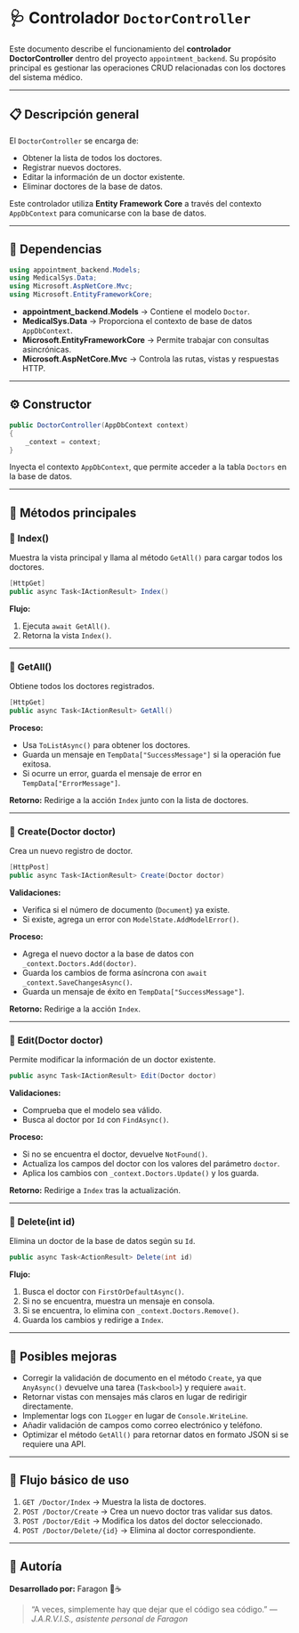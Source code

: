 # 🩺 Controlador `DoctorController`

Este documento describe el funcionamiento del **controlador DoctorController** dentro del proyecto `appointment_backend`. Su propósito principal es gestionar las operaciones CRUD relacionadas con los doctores del sistema médico.

---

## 📋 Descripción general

El `DoctorController` se encarga de:

* Obtener la lista de todos los doctores.
* Registrar nuevos doctores.
* Editar la información de un doctor existente.
* Eliminar doctores de la base de datos.

Este controlador utiliza **Entity Framework Core** a través del contexto `AppDbContext` para comunicarse con la base de datos.

---

## 🧠 Dependencias

```csharp
using appointment_backend.Models;
using MedicalSys.Data;
using Microsoft.AspNetCore.Mvc;
using Microsoft.EntityFrameworkCore;
```

* **appointment_backend.Models** → Contiene el modelo `Doctor`.
* **MedicalSys.Data** → Proporciona el contexto de base de datos `AppDbContext`.
* **Microsoft.EntityFrameworkCore** → Permite trabajar con consultas asincrónicas.
* **Microsoft.AspNetCore.Mvc** → Controla las rutas, vistas y respuestas HTTP.

---

## ⚙️ Constructor

```csharp
public DoctorController(AppDbContext context)
{
    _context = context;
}
```

Inyecta el contexto `AppDbContext`, que permite acceder a la tabla `Doctors` en la base de datos.

---

## 🚀 Métodos principales

### 🔹 **Index()**

Muestra la vista principal y llama al método `GetAll()` para cargar todos los doctores.

```csharp
[HttpGet]
public async Task<IActionResult> Index()
```

**Flujo:**

1. Ejecuta `await GetAll()`.
2. Retorna la vista `Index()`.

---

### 🔹 **GetAll()**

Obtiene todos los doctores registrados.

```csharp
[HttpGet]
public async Task<IActionResult> GetAll()
```

**Proceso:**

* Usa `ToListAsync()` para obtener los doctores.
* Guarda un mensaje en `TempData["SuccessMessage"]` si la operación fue exitosa.
* Si ocurre un error, guarda el mensaje de error en `TempData["ErrorMessage"]`.

**Retorno:** Redirige a la acción `Index` junto con la lista de doctores.

---

### 🔹 **Create(Doctor doctor)**

Crea un nuevo registro de doctor.

```csharp
[HttpPost]
public async Task<IActionResult> Create(Doctor doctor)
```

**Validaciones:**

* Verifica si el número de documento (`Document`) ya existe.
* Si existe, agrega un error con `ModelState.AddModelError()`.

**Proceso:**

* Agrega el nuevo doctor a la base de datos con `_context.Doctors.Add(doctor)`.
* Guarda los cambios de forma asíncrona con `await _context.SaveChangesAsync()`.
* Guarda un mensaje de éxito en `TempData["SuccessMessage"]`.

**Retorno:** Redirige a la acción `Index`.

---

### 🔹 **Edit(Doctor doctor)**

Permite modificar la información de un doctor existente.

```csharp
public async Task<IActionResult> Edit(Doctor doctor)
```

**Validaciones:**

* Comprueba que el modelo sea válido.
* Busca al doctor por `Id` con `FindAsync()`.

**Proceso:**

* Si no se encuentra el doctor, devuelve `NotFound()`.
* Actualiza los campos del doctor con los valores del parámetro `doctor`.
* Aplica los cambios con `_context.Doctors.Update()` y los guarda.

**Retorno:** Redirige a `Index` tras la actualización.

---

### 🔹 **Delete(int id)**

Elimina un doctor de la base de datos según su `Id`.

```csharp
public async Task<ActionResult> Delete(int id)
```

**Flujo:**

1. Busca el doctor con `FirstOrDefaultAsync()`.
2. Si no se encuentra, muestra un mensaje en consola.
3. Si se encuentra, lo elimina con `_context.Doctors.Remove()`.
4. Guarda los cambios y redirige a `Index`.

---

## 🧩 Posibles mejoras

* Corregir la validación de documento en el método `Create`, ya que `AnyAsync()` devuelve una tarea (`Task<bool>`) y requiere `await`.
* Retornar vistas con mensajes más claros en lugar de redirigir directamente.
* Implementar logs con `ILogger` en lugar de `Console.WriteLine`.
* Añadir validación de campos como correo electrónico y teléfono.
* Optimizar el método `GetAll()` para retornar datos en formato JSON si se requiere una API.

---

## 🧪 Flujo básico de uso

1. `GET /Doctor/Index` → Muestra la lista de doctores.
2. `POST /Doctor/Create` → Crea un nuevo doctor tras validar sus datos.
3. `POST /Doctor/Edit` → Modifica los datos del doctor seleccionado.
4. `POST /Doctor/Delete/{id}` → Elimina al doctor correspondiente.

---

## 💬 Autoría

**Desarrollado por:** Faragon 🧠☕

> “A veces, simplemente hay que dejar que el código sea código.” — *J.A.R.V.I.S., asistente personal de Faragon*
